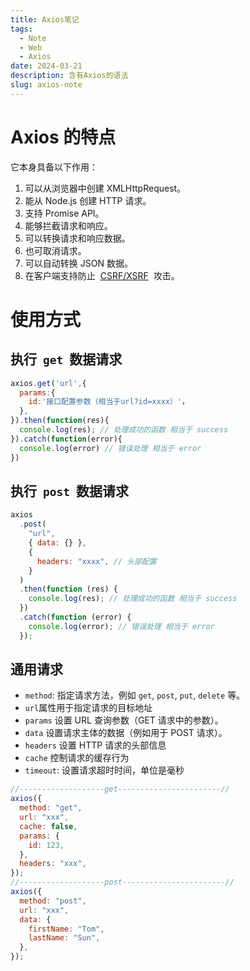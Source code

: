 ```yaml
---
title: Axios笔记
tags:
  - Note
  - Web
  - Axios
date: 2024-03-21
description: 含有Axios的语法
slug: axios-note
---
```


# Axios 的特点

它本身具备以下作用：

1. 可以从浏览器中创建 XMLHttpRequest。
2. 能从 Node.js 创建 HTTP 请求。
3. 支持 Promise API。
4. 能够拦截请求和响应。
5. 可以转换请求和响应数据。
6. 也可取消请求。
7. 可以自动转换 JSON 数据。
8. 在客户端支持防止  [CSRF/XSRF](https://baike.baidu.com/item/%E8%B7%A8%E7%AB%99%E8%AF%B7%E6%B1%82%E4%BC%AA%E9%80%A0/13777878?fromtitle=CSRF&fromid=2735433&fr=aladdin)  攻击。

# 使用方式

## 执行  `get`  数据请求

```js
axios.get('url',{
  params:{
    id:'接口配置参数（相当于url?id=xxxx）'，
  },
}).then(function(res){
  console.log(res); // 处理成功的函数 相当于 success
}).catch(function(error){
  console.log(error) // 错误处理 相当于 error
})
```

## 执行  `post`  数据请求

```js
axios
  .post(
    "url",
    { data: {} },
    {
      headers: "xxxx", // 头部配置
    }
  )
  .then(function (res) {
    console.log(res); // 处理成功的函数 相当于 success
  })
  .catch(function (error) {
    console.log(error); // 错误处理 相当于 error
  });
```

## 通用请求

- `method`: 指定请求方法，例如 `get`, `post`, `put`, `delete` 等。
- `url`属性用于指定请求的目标地址
- `params` 设置 URL 查询参数（GET 请求中的参数）。
- `data` 设置请求主体的数据（例如用于 POST 请求）。
- `headers` 设置 HTTP 请求的头部信息
- `cache` 控制请求的缓存行为
- `timeout`: 设置请求超时时间，单位是毫秒

```js
//-------------------get-----------------------//
axios({
  method: "get",
  url: "xxx",
  cache: false,
  params: {
    id: 123,
  },
  headers: "xxx",
});
//-------------------post-----------------------//
axios({
  method: "post",
  url: "xxx",
  data: {
    firstName: "Tom",
    lastName: "Sun",
  },
});
```
